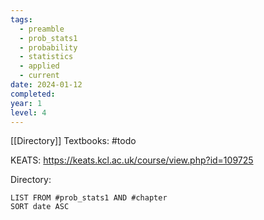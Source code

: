 ```yaml
---
tags:
  - preamble
  - prob_stats1
  - probability
  - statistics
  - applied
  - current
date: 2024-01-12
completed: 
year: 1
level: 4
---
```

[[Directory]]
Textbooks:
#todo 

KEATS: https://keats.kcl.ac.uk/course/view.php?id=109725

Directory:
```dataview
LIST FROM #prob_stats1 AND #chapter
SORT date ASC
```